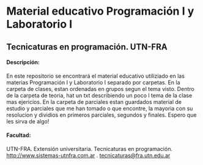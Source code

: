 # Material educativo Programación I y Laboratorio I

## Tecnicaturas en programación. UTN-FRA

#### Descripción:

En este repositorio se encontrará el material educativo utiliziado en las materias Programación I y Laboratorio I separado por carpetas. En la carpeta de clases, estan ordenadas en grupos segun el tema visto. Dentro de la carpeta de teoria, hat un txt describiendo un poco l tema de la clase mas ejericios. 
En la carpeta de parciales estan guardados material de estudio y parciales que me han tomado o que encontre, la mayoria con su resolucion y dividios en primeros parciales, segundos y finales. 
Espero que les sirva de algo!

#### Facultad:
UTN-FRA. Extensión universitaria. Tecnicaturas en programación. http://www.sistemas-utnfra.com.ar . tecnicaturas@fra.utn.edu.ar

